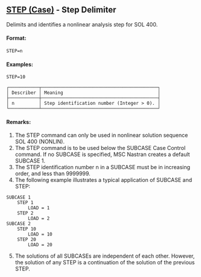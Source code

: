 ## [STEP (Case)](https://help.hexagonmi.com/bundle/MSC_Nastran_2022.4/page/Nastran_Combined_Book/qrg/casecontrol4a/TOC.STEP.Case.xhtml) - Step Delimiter

Delimits and identifies a nonlinear analysis step for SOL 400.

#### Format:

```nastran
STEP=n
```

#### Examples:

```nastran
STEP=10
```

```text
┌───────────┬───────────────────────────────────────────┐
│ Describer │ Meaning                                   │
├───────────┼───────────────────────────────────────────┤
│ n         │ Step identification number (Integer > 0). │
└───────────┴───────────────────────────────────────────┘
```

#### Remarks:

1. The STEP command can only be used in nonlinear solution sequence SOL 400 (NONLIN).
2. The STEP command is to be used below the SUBCASE Case Control command. If no SUBCASE is specified, MSC Nastran creates a default SUBCASE 1.
3. The STEP identification number n in a SUBCASE must be in increasing order, and less than 9999999.
4. The following example illustrates a typical application of SUBCASE and STEP:

```nastran
SUBCASE 1
    STEP 1
        LOAD = 1
    STEP 2
        LOAD = 2
SUBCASE 2
    STEP 10
        LOAD = 10
    STEP 20
        LOAD = 20
```

5. The solutions of all SUBCASEs are independent of each other. However, the solution of any STEP is a continuation of the solution of the previous STEP.
